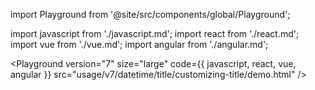 import Playground from '@site/src/components/global/Playground';

import javascript from './javascript.md';
import react from './react.md';
import vue from './vue.md';
import angular from './angular.md';

<Playground
version="7"
size="large"
code={{ javascript, react, vue, angular }}
src="usage/v7/datetime/title/customizing-title/demo.html"
/>
